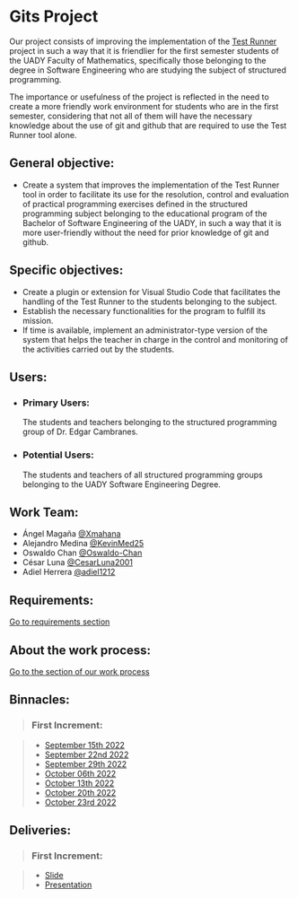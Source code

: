 # Gits Project

  Our project consists of improving the implementation of the [Test Runner](https://github.com/uadyfmat/test-runner) project  in such a way that it is friendlier for the first semester students of the UADY Faculty of Mathematics, specifically those belonging to the degree in Software Engineering who are studying the subject of structured programming.

  The importance or usefulness of the project is reflected in the need to create a more friendly work environment for students who are in the first semester, considering that not all of them will have the necessary knowledge about the use of git and github that are required to use the Test Runner tool alone.
## General objective:

- Create a system that improves the implementation of the Test Runner tool in order to facilitate its use for the resolution, control and evaluation of practical programming exercises defined in the structured programming subject belonging to the educational program of the Bachelor of Software Engineering of the UADY, in such a way that it is more user-friendly without the need for prior knowledge of git and github.

## Specific objectives:

- Create a plugin or extension for Visual Studio Code that facilitates the handling of the Test Runner to the students belonging to the subject.
- Establish the necessary functionalities for the program to fulfill its mission.
- If time is available, implement an administrator-type version of the system that helps the teacher in charge in the control and monitoring of the activities carried out by the students.
## Users:

- ### Primary Users:

  The students and teachers belonging to the structured programming group of Dr. Edgar Cambranes.

- ### Potential Users:

  The students and teachers of all structured programming groups belonging to the UADY Software Engineering Degree.

## Work Team:

- Ángel Magaña [@Xmahana](https://github.com/Xmahana "Click Aquí")
- Alejandro Medina [@KevinMed25](https://github.com/KevinMed25 "Click Aquí")
- Oswaldo Chan [@Oswaldo-Chan](https://github.com/Oswaldo-Chan "Click Aquí")
- César Luna [@CesarLuna2001](https://github.com/CesarLuna2001 "Click Aquí")
- Adiel Herrera [@adiel1212](https://github.com/adiel1212 "Click Aquí")

## Requirements: 

[Go to requirements section](./First%20Increment/Documentation/Requirements/README.md "Clíck Aqui")

## About the work process:

[Go to the section of our work process](./First%20Increment/Documentation/Work%20Process/README.md "Click Aquí")

## Binnacles:
>### First Increment:

> - [September 15th 2022](./First%20Increment/Binnacles/15%20september%202022.md "Clíck Aquí")
> - [September 22nd 2022](./First%20Increment/Binnacles/22%20september%202022.md "Clíck Aquí")
> - [September 29th 2022](./First%20Increment/Binnacles/29%20september%202022.md "Clíck Aquí")
> - [October 06th 2022](./First%20Increment/Binnacles/06%20october%202022.md "Clíck Auí")
> - [October 13th 2022](./First%20Increment/Binnacles/13%20october%202022.md "Click Aquí")
> - [October 20th 2022](./First%20Increment/Binnacles/20%20october%202022.md "Clíck Aquí")
> - [October 23rd 2022](./First%20Increment/Binnacles/23%20october%202022.md "Clíck Aquí")

## Deliveries:

> ### First Increment:

> - [Slide](./First%20Increment/Artifacts/Presentations/First%20Increment.pdf "Click Aquí")
> - [Presentation]()